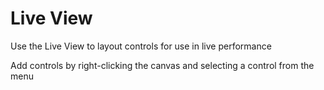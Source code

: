 # Live View

Use the Live View to layout controls for use in live performance

Add controls by right-clicking the canvas and selecting a control from the menu

